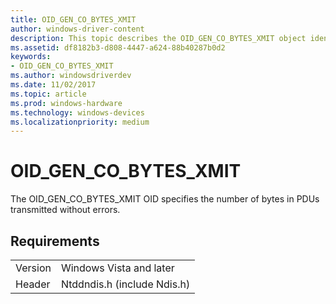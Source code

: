 ```yaml
---
title: OID_GEN_CO_BYTES_XMIT
author: windows-driver-content
description: This topic describes the OID_GEN_CO_BYTES_XMIT object identifier (OID).
ms.assetid: df8182b3-d808-4447-a624-88b40287b0d2
keywords:
- OID_GEN_CO_BYTES_XMIT
ms.author: windowsdriverdev
ms.date: 11/02/2017
ms.topic: article
ms.prod: windows-hardware
ms.technology: windows-devices
ms.localizationpriority: medium
---
```


# OID_GEN_CO_BYTES_XMIT

The OID_GEN_CO_BYTES_XMIT OID specifies the number of bytes in PDUs transmitted without errors.

## Requirements

| | |
| --- | --- |
| Version | Windows Vista and later |
| Header | Ntddndis.h (include Ndis.h) |

